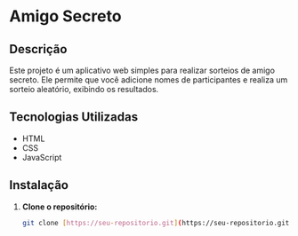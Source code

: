 # Amigo Secreto

## Descrição

Este projeto é um aplicativo web simples para realizar sorteios de amigo secreto. Ele permite que você adicione nomes de participantes e realiza um sorteio aleatório, exibindo os resultados.

## Tecnologias Utilizadas

* HTML
* CSS
* JavaScript

## Instalação

1. **Clone o repositório:**
   ```bash
   git clone [https://seu-repositorio.git](https://seu-repositorio.git)
